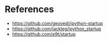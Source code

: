 References
==========

* https://github.com/geovedi/ipython-startup
* https://github.com/jackleg/ipython_startup
* https://github.com/e9t/startup
